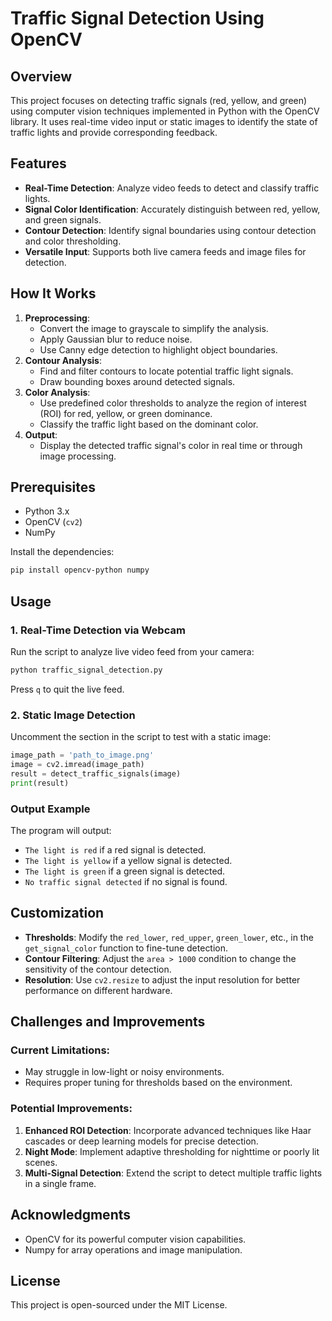 # Traffic Signal Detection Using OpenCV

## Overview

This project focuses on detecting traffic signals (red, yellow, and green) using computer vision techniques implemented in Python with the OpenCV library. It uses real-time video input or static images to identify the state of traffic lights and provide corresponding feedback.

## Features

- **Real-Time Detection**: Analyze video feeds to detect and classify traffic lights.
- **Signal Color Identification**: Accurately distinguish between red, yellow, and green signals.
- **Contour Detection**: Identify signal boundaries using contour detection and color thresholding.
- **Versatile Input**: Supports both live camera feeds and image files for detection.

## How It Works

1. **Preprocessing**:
   - Convert the image to grayscale to simplify the analysis.
   - Apply Gaussian blur to reduce noise.
   - Use Canny edge detection to highlight object boundaries.
2. **Contour Analysis**:
   - Find and filter contours to locate potential traffic light signals.
   - Draw bounding boxes around detected signals.
3. **Color Analysis**:
   - Use predefined color thresholds to analyze the region of interest (ROI) for red, yellow, or green dominance.
   - Classify the traffic light based on the dominant color.
4. **Output**:
   - Display the detected traffic signal's color in real time or through image processing.

## Prerequisites

- Python 3.x
- OpenCV (`cv2`)
- NumPy

Install the dependencies:
```bash
pip install opencv-python numpy
```

## Usage

### 1. Real-Time Detection via Webcam
Run the script to analyze live video feed from your camera:
```bash
python traffic_signal_detection.py
```
Press `q` to quit the live feed.

### 2. Static Image Detection
Uncomment the section in the script to test with a static image:
```python
image_path = 'path_to_image.png'
image = cv2.imread(image_path)
result = detect_traffic_signals(image)
print(result)
```

### Output Example
The program will output:
- `The light is red` if a red signal is detected.
- `The light is yellow` if a yellow signal is detected.
- `The light is green` if a green signal is detected.
- `No traffic signal detected` if no signal is found.

## Customization

- **Thresholds**: Modify the `red_lower`, `red_upper`, `green_lower`, etc., in the `get_signal_color` function to fine-tune detection.
- **Contour Filtering**: Adjust the `area > 1000` condition to change the sensitivity of the contour detection.
- **Resolution**: Use `cv2.resize` to adjust the input resolution for better performance on different hardware.

## Challenges and Improvements

### Current Limitations:
- May struggle in low-light or noisy environments.
- Requires proper tuning for thresholds based on the environment.

### Potential Improvements:
1. **Enhanced ROI Detection**: Incorporate advanced techniques like Haar cascades or deep learning models for precise detection.
2. **Night Mode**: Implement adaptive thresholding for nighttime or poorly lit scenes.
3. **Multi-Signal Detection**: Extend the script to detect multiple traffic lights in a single frame.

## Acknowledgments

- OpenCV for its powerful computer vision capabilities.
- Numpy for array operations and image manipulation.

## License

This project is open-sourced under the MIT License.
